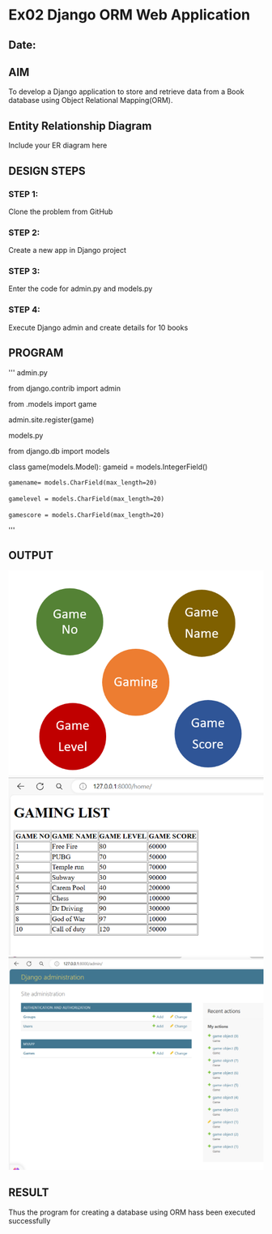 # Ex02 Django ORM Web Application
## Date: 

## AIM
To develop a Django application to store and retrieve data from a Book database using Object Relational Mapping(ORM). 

## Entity Relationship Diagram

Include your ER diagram here

## DESIGN STEPS

### STEP 1:
Clone the problem from GitHub

### STEP 2:
Create a new app in Django project

### STEP 3:
Enter the code for admin.py and models.py

### STEP 4:
Execute Django admin and create details for 10 books

## PROGRAM
'''
admin.py

from django.contrib import admin

from .models import game

admin.site.register(game)


models.py

from django.db import models

class game(models.Model):
    gameid = models.IntegerField()

    gamename= models.CharField(max_length=20)

    gamelevel = models.CharField(max_length=20)

    gamescore = models.CharField(max_length=20)
    
'''

## OUTPUT

![output](./webmap.png)
![output](./web.png)
![output](./web1.png)

## RESULT
Thus the program for creating a database using ORM hass been executed successfully
